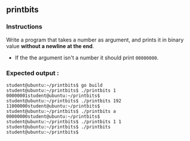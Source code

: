 ## printbits

### Instructions

Write a program that takes a number as argument, and prints it in binary value **without a newline at the end**.

- If the the argument isn't a number it should print `00000000`.

### Expected output :

```console
student@ubuntu:~/printbits$ go build
student@ubuntu:~/printbits$ ./printbits 1
00000001student@ubuntu:~/printbits$
student@ubuntu:~/printbits$ ./printbits 192
11000000student@ubuntu:~/printbits$
student@ubuntu:~/printbits$ ./printbits a
00000000student@ubuntu:~/printbits$
student@ubuntu:~/printbits$ ./printbits 1 1
student@ubuntu:~/printbits$ ./printbits
student@ubuntu:~/printbits$
```